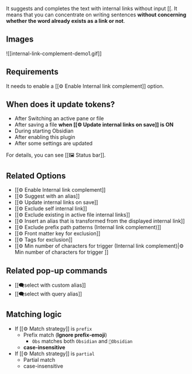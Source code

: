 It suggests and completes the text with internal links without input \[\[. It means that you can concentrate on writing sentences **without concerning whether the word already exists as a link or not**.

## Images

![[internal-link-complement-demo1.gif]]

## Requirements

It needs to enable a [[⚙️ Enable Internal link complement]] option.

## When does it update tokens?

- After Switching an active pane or file
- After saving a file **when [[⚙️ Update internal links on save]] is ON**
- During starting Obsidian
- After enabling this plugin
- After some settings are updated

For details, you can see [[🖼️ Status bar]].

## Related Options

- [[⚙️ Enable Internal link complement]]
- [[⚙️ Suggest with an alias]]
- [[⚙️ Update internal links on save]]
- [[⚙️ Exclude self internal link]]
- [[⚙️ Exclude existing in active file internal links]]
- [[⚙️ Insert an alias that is transformed from the displayed internal link]]
- [[⚙️ Exclude prefix path patterns (Internal link complement)]]
- [[⚙️ Front matter key for exclusion]]
- [[⚙️ Tags for exclusion]]
- [[⚙️ Min number of characters for trigger (Internal link complement)|⚙️ Min number of characters for trigger ]]

## Related pop-up commands

- [[🗨️select with custom alias]]
- [[🗨️select with query alias]]

## Matching logic

- If [[⚙️ Match strategy]] is `prefix`
	- Prefix match (**Ignore prefix-emoji**)
		- `Obs` matches both `Obsidian` and `💎Obsidian`
	- **case-insensitive**
- If [[⚙️ Match strategy]] is `partial`
	- Partial match
	- case-insensitive

